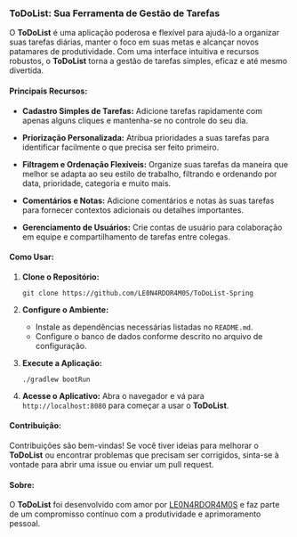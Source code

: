 ### ToDoList: Sua Ferramenta de Gestão de Tarefas

O **ToDoList** é uma aplicação poderosa e flexível para ajudá-lo a organizar suas tarefas diárias, manter o foco em suas metas e alcançar novos patamares de produtividade. Com uma interface intuitiva e recursos robustos, o **ToDoList** torna a gestão de tarefas simples, eficaz e até mesmo divertida.

#### Principais Recursos:

- **Cadastro Simples de Tarefas:** Adicione tarefas rapidamente com apenas alguns cliques e mantenha-se no controle do seu dia.
  
- **Priorização Personalizada:** Atribua prioridades a suas tarefas para identificar facilmente o que precisa ser feito primeiro.
  
- **Filtragem e Ordenação Flexíveis:** Organize suas tarefas da maneira que melhor se adapta ao seu estilo de trabalho, filtrando e ordenando por data, prioridade, categoria e muito mais.
  
- **Comentários e Notas:** Adicione comentários e notas às suas tarefas para fornecer contextos adicionais ou detalhes importantes.

- **Gerenciamento de Usuários:** Crie contas de usuário para colaboração em equipe e compartilhamento de tarefas entre colegas.

#### Como Usar:

1. **Clone o Repositório:**
   ```
   git clone https://github.com/LE0N4RDOR4M0S/ToDoList-Spring
   ```

2. **Configure o Ambiente:**
   - Instale as dependências necessárias listadas no `README.md`.
   - Configure o banco de dados conforme descrito no arquivo de configuração.

3. **Execute a Aplicação:**
   ```
   ./gradlew bootRun
   ```

4. **Acesse o Aplicativo:**
   Abra o navegador e vá para `http://localhost:8080` para começar a usar o **ToDoList**.

#### Contribuição:

Contribuições são bem-vindas! Se você tiver ideias para melhorar o **ToDoList** ou encontrar problemas que precisam ser corrigidos, sinta-se à vontade para abrir uma issue ou enviar um pull request.

#### Sobre:

O **ToDoList** foi desenvolvido com amor por [LE0N4RDOR4M0S](https://github.com/seu-usuario) e faz parte de um compromisso contínuo com a produtividade e aprimoramento pessoal.
